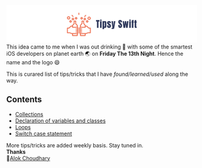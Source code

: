 
![](./tipsy-swift-logo.png)
This idea came to me when I was out drinking :beers: with some of the smartest iOS developers on planet earth :earth_asia: on **Friday The 13th Night**. Hence the name and the logo :smile: 

This is curared list of tips/tricks that I have _found/learned/used_ along the way. 

## Contents
* [Collections](./collections/README.md) <br>
* [Declaration of variables and classes](./declarations/README.md)<br>
* [Loops](./loops/README.md) <br>
* [Switch case statement](./switch/README.md) <br>

More tips/tricks are added weekly basis. Stay tuned in.<br>
**Thanks** <br>
👷‍[Alok Choudhary](https://github.com/alokc83/)
